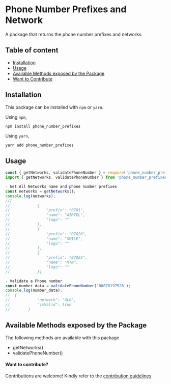 # Phone Number Prefixes and Network

A package that returns the phone number prefixes and networks.

## Table of content

- [Installation](#installation)
- [Usage](#usage)
- [Available Methods exposed by the Package](#available-methods-exposed-by-the-package)
- [Want to Contribute](#want-to-contribute)

## Installation

This package can be installed with `npm` or `yarn`.

Using `npm`,

```
npm install phone_number_prefixes
```

Using `yarn`,

```bash
yarn add phone_number_prefixes
```

## Usage

```js
const { getNetworks, validatePhoneNumber } = require('phone_number_prefixes'); // JavaScript
import { getNetworks, validatePhoneNumber } from 'phone_number_prefixes'; // Typescript
```

```js
- Get All Networks name and phone number prefixes
const networks = getNetworks();
console.log(networks);
//[
//            {
//                "prefix": "0701",
//                "name": "AIRTEL",
//                "logo": ""
//            },
//            {
//                "prefix": "07020",
//                "name": "SMILE",
//                "logo": ""
//            },
//            {
//                "prefix": "07025",
//                "name": "MTN",
//                "logo": ""
//            }]

- Validate a Phone number
const number_data = validatePhoneNumber('08078197526');
console.log(number_data);
//  {
//            "network": "GLO",
//            "isValid": true
//        }
```

## Available Methods exposed by the Package

The following methods are available with this package

- getNetworks()
- validatePhoneNumber()

#### Want to contribute?

Contributions are welcome! Kindly refer to the [contribution guidelines](https://github.com/ridbay/Phone-Number-Network-prefixes/blob/main/CONTRIBUTING.md)
